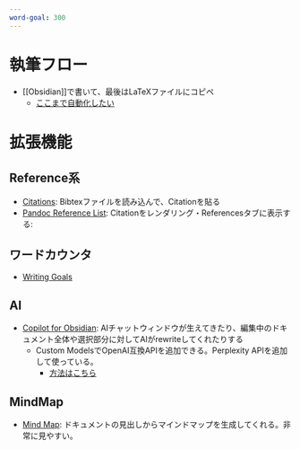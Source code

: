 ```yaml
---
word-goal: 300
---
```

# 執筆フロー
- [[Obsidian]]で書いて、最後はLaTeXファイルにコピペ
	- [ここまで自動化したい](https://masaki39.github.io/Obsidian%E3%81%A7Bibliography%E4%BB%98%E3%81%8D%E6%96%87%E6%9B%B8%E3%82%92%E4%BD%9C%E6%88%90)
# 拡張機能
## Reference系
- [Citations]( https://github.com/hans/obsidian-citation-plugin):  Bibtexファイルを読み込んで、Citationを貼る
- [Pandoc Reference List](https://github.com/mgmeyers/obsidian-pandoc-reference-list): Citationをレンダリング・Referencesタブに表示する: 
## ワードカウンタ
- [Writing Goals](https://github.com/lynchjames/obsidian-writing-goals)
## AI
- [Copilot for Obsidian](https://www.obsidiancopilot.com/en): AIチャットウィンドウが生えてきたり、編集中のドキュメント全体や選択部分に対してAIがrewriteしてくれたりする
	- Custom ModelsでOpenAI互換APIを追加できる。Perplexity APIを追加して使っている。
		- [方法はこちら](https://www.obsidiancopilot.com/en/docs/settings#qa-settings)
## MindMap
- [Mind Map](https://github.com/lynchjames/obsidian-mind-map): ドキュメントの見出しからマインドマップを生成してくれる。非常に見やすい。